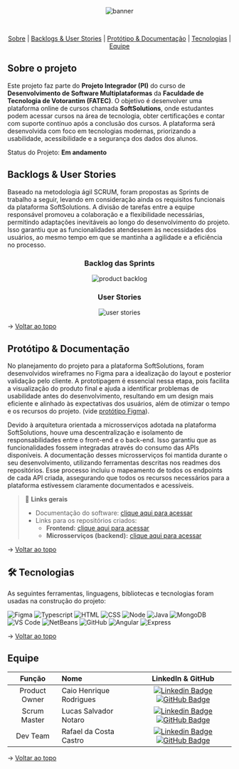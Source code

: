 <div align="center">
    
![banner](https://raw.githubusercontent.com/SoftSolutionsProject/SoftSolutions/refs/heads/main/frontend/src/assets/images/logo.png)
</div>
<br id="topo">
<p align="center">
    <a href="#sobre">Sobre</a>  |  
    <a href="#backlogs">Backlogs & User Stories</a>  |  
    <a href="#prototipo">Protótipo & Documentação</a>  |  
    <a href="#tecnologias">Tecnologias</a>  |  
    <a href="#equipe">Equipe </a>
</p>
   
<span id="sobre"> 

## Sobre o projeto
Este projeto faz parte do **Projeto Integrador (PI)** do curso de **Desenvolvimento de Software Multiplataformas** da **Faculdade de Tecnologia de Votorantim (FATEC)**. O objetivo é desenvolver uma plataforma online de cursos chamada **SoftSolutions**, onde estudantes podem acessar cursos na área de tecnologia, obter certificações e contar com suporte contínuo após a conclusão dos cursos. A plataforma será desenvolvida com foco em tecnologias modernas, priorizando a usabilidade, acessibilidade e a segurança dos dados dos alunos.


Status do Projeto: **Em andamento** 


<span id="backlogs">

## Backlogs & User Stories

Baseado na metodologia ágil SCRUM, foram propostas as Sprints de trabalho a seguir, levando em consideração ainda os requisitos funcionais da plataforma SoftSolutions. A divisão de tarefas entre a equipe responsável promoveu a colaboração e a flexibilidade necessárias, permitindo adaptações inevitáveis ao longo do desenvolvimento do projeto. Isso garantiu que as funcionalidades atendessem às necessidades dos usuários, ao mesmo tempo em que se mantinha a agilidade e a eficiência no processo.
<div align="center">

### Backlog das Sprints
   
![product backlog](https://raw.githubusercontent.com/SoftSolutionsProject/SoftSolutions/refs/heads/main/frontend/src/assets/images/projeto/%C3%89pico%20Jira.png)



### User Stories
![user stories](https://raw.githubusercontent.com/SoftSolutionsProject/SoftSolutions/refs/heads/main/frontend/src/assets/images/projeto/User%20Stories.png)
</div>
  
→ [Voltar ao topo](#topo)

<span id="prototipo">

## Protótipo & Documentação
No planejamento do projeto para a plataforma SoftSolutions, foram desenvolvidos wireframes no Figma para a idealização do layout e posterior validação pelo cliente. A prototipagem é essencial nessa etapa, pois facilita a visualização do produto final e ajuda a identificar problemas de usabilidade antes do desenvolvimento, resultando em um design mais eficiente e alinhado às expectativas dos usuários, além de otimizar o tempo e os recursos do projeto.
 (vide [protótipo Figma](https://www.figma.com/file/6VQ7tLFfa6QWYdSz8UU6GX/SoftSolutions?type=design&node-id=0%3A1&mode=design&t=0O8oV9qW8ARd9dEQ-1)).
    
Devido à arquitetura orientada a microsserviços adotada na plataforma SoftSolutions, houve uma descentralização e isolamento de responsabilidades entre o front-end e o back-end. Isso garantiu que as funcionalidades fossem integradas através do consumo das APIs disponíveis. A documentação desses microsserviços foi mantida durante o seu desenvolvimento, utilizando ferramentas descritas nos readmes dos repositórios. Esse processo incluiu o mapeamento de todos os endpoints de cada API criada, assegurando que todos os recursos necessários para a plataforma estivessem claramente documentados e acessíveis.
    
> 🔗 **Links gerais** <br>
> - Documentação do software: [clique aqui para acessar](https://github.com/SoftSolutionsProject/SoftSolutions/tree/0932283a29cb3ae6b0b7052d5e507ce448fa0b1d/DOCUMENTACAO)
> - Links para os repositórios criados:
>    - **Frontend:** [clique aqui para acessar](https://github.com/SoftSolutionsProject/SoftSolutions/tree/0932283a29cb3ae6b0b7052d5e507ce448fa0b1d/frontend)
>    - **Microsserviços (backend):** [clique aqui para acessar](https://github.com/SoftSolutionsProject/SoftSolutions/tree/0932283a29cb3ae6b0b7052d5e507ce448fa0b1d/backend)
>      

→ [Voltar ao topo](#topo)

<span id="tecnologias">

## 🛠️ Tecnologias

As seguintes ferramentas, linguagens, bibliotecas e tecnologias foram usadas na construção do projeto:

<img src="https://img.shields.io/badge/Figma-CED4DA?style=for-the-badge&logo=figma&logoColor=DC143C" alt="Figma" /> 
<img src="https://img.shields.io/badge/TypeScript-CED4DA?style=for-the-badge&logo=typescript&logoColor=007ACC" alt="Typescript" />
<img src="https://img.shields.io/badge/HTML5-CED4DA?style=for-the-badge&logo=html5&logoColor=E34F26" alt="HTML" /> 
<img src="https://img.shields.io/badge/CSS3-CED4DA?style=for-the-badge&logo=css3&logoColor=1572B6" alt="CSS" />
<img src="https://img.shields.io/badge/Node.js-CED4DA?style=for-the-badge&logo=nodedotjs&logoColor=339933" alt="Node" />  
<img src="https://img.shields.io/badge/Java-CED4DA?style=for-the-badge&logo=java&logoColor=DC143C" alt="Java" />
<img src="https://img.shields.io/badge/MongoDB-CED4DA?style=for-the-badge&logo=mongodb&logoColor=4EA94B" alt="MongoDB" /><br>
<img src="https://img.shields.io/badge/VS_Code-CED4DA?style=for-the-badge&logo=visual%20studio%20code&logoColor=0078D4" alt="VS Code" />
<img src="https://img.shields.io/badge/NetBeans-CED4DA?style=for-the-badge&logo=apache&logoColor=white" alt="NetBeans" />
<img src="https://img.shields.io/badge/GitHub-CED4DA?style=for-the-badge&logo=github&logoColor=20232A" alt="GitHub" />
<img src="https://img.shields.io/badge/Angular-CED4DA?style=for-the-badge&logo=angular&logoColor=white" alt="Angular" />
<img src="https://img.shields.io/badge/Express-CED4DA?style=for-the-badge&logo=express&logoColor=white" alt="Express" />



 

    
→ [Voltar ao topo](#topo)

<span id="equipe">

## Equipe

|    Função     | Nome                                  |                                                                                                                                                      LinkedIn & GitHub                                                                                                                                                      |
| :-----------: | :------------------------------------ | :-------------------------------------------------------------------------------------------------------------------------------------------------------------------------------------------------------------------------------------------------------------------------------------------------------------------------: |
| Product Owner | Caio Henrique Rodrigues           |     [![Linkedin Badge](https://img.shields.io/badge/Linkedin-blue?style=flat-square&logo=Linkedin&logoColor=white)](https://www.linkedin.com/in/caio-henriique-rodrigues/) [![GitHub Badge](https://img.shields.io/badge/GitHub-111217?style=flat-square&logo=github&logoColor=white)](https://github.com/CaioRodrigues12)              |
| Scrum Master  | Lucas Salvador Notaro |      [![Linkedin Badge](https://img.shields.io/badge/Linkedin-blue?style=flat-square&logo=Linkedin&logoColor=white)](https://www.linkedin.com/in/Lucas-Notaro/) [![GitHub Badge](https://img.shields.io/badge/GitHub-111217?style=flat-square&logo=github&logoColor=white)](https://github.com/LucasNotaro)     |
|   Dev Team    | Rafael da Costa Castro               |         [![Linkedin Badge](https://img.shields.io/badge/Linkedin-blue?style=flat-square&logo=Linkedin&logoColor=white)](https://www.linkedin.com/in/rafael-da-costa-castro/) [![GitHub Badge](https://img.shields.io/badge/GitHub-111217?style=flat-square&logo=github&logoColor=white)](https://github.com/RafaelCostaCastro)        |


→ [Voltar ao topo](#topo)